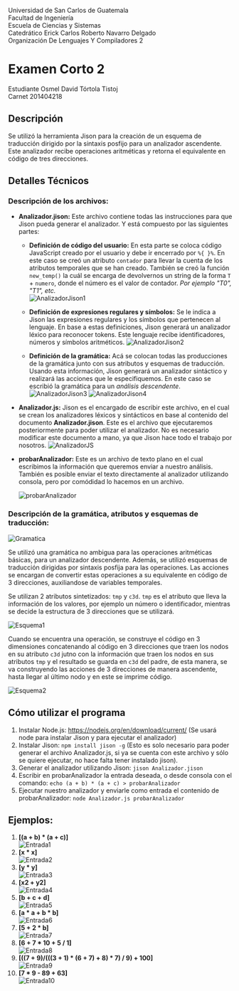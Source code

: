 Universidad de San Carlos de Guatemala \
Facultad de Ingeniería \
Escuela de Ciencias y Sistemas \
Catedrático Erick Carlos Roberto Navarro Delgado \
Organización De Lenguajes Y Compiladores 2 

# Examen Corto 2

Estudiante Osmel David Tórtola Tistoj \
Carnet 201404218

## Descripción

Se utilizó la herramienta Jison para la creación de un esquema de 
traducción dirigido por la sintaxis posfijo para un analizador ascendente.
Este analizador recibe operaciones aritméticas y retorna el equivalente en 
código de tres direcciones.

## Detalles Técnicos

### Descripción de los archivos:

- **Analizador.jison:** Este archivo contiene todas las instrucciones para que Jison pueda generar el analizador. Y está compuesto por las siguientes partes:

    - **Definición de código del usuario:** En esta parte se coloca código JavaScript creado por el usuario y debe ir encerrado por `%{ }%`. En este caso se creó un atributo `contador` para llevar la cuenta de los atributos temporales que se han creado. También se creó la función `new_temp()` la cuál se encarga de devolvernos un string de la forma `T` + `numero`, donde el número es el valor de contador. *Por ejemplo "T0", "T1", etc.*  
    ![AnalizadorJison1](imagenes/AnalizadorJison1.PNG)


    - **Definición de expresiones regulares y símbolos:** Se le indica a Jison las expresiones regulares y los símbolos que pertenecen al lenguaje. En base a estas definiciones, Jison generará un analizador léxico para reconocer tokens. Este lenguaje recibe identificadores, números y símbolos aritméticos.
    ![AnalizadorJison2](imagenes/AnalizadorJison2.PNG)

    - **Definición de la gramática:** Acá se colocan todas las producciones de la gramática junto con sus atributos y esquemas de traducción. Usando esta información, Jison generará un analizador sintáctico y realizará las acciones que le especifiquemos. En este caso se escribió la gramática para un *análisis descendente*.
    ![AnalizadorJison3](imagenes/AnalizadorJison3.PNG)
    ![AnalizadorJison4](imagenes/AnalizadorJison4.PNG)

- **Analizador.js:** Jison es el encargado de escribir este archivo, en el cual se crean los analizadores léxicos y sintácticos en base al contenido del documento **Analizador.jison**. Este es el archivo que ejecutaremos posteriormente para poder utilizar el analizador. No es necesario modificar este documento a mano, ya que Jison hace todo el trabajo por nosotros.
    ![AnalizadorJS](imagenes/AnalizadorJS.PNG)

- **probarAnalizador:** Este es un archivo de texto plano en el cual escribimos la información que queremos enviar a nuestro análisis. También es posible enviar el texto directamente al analizador utilizando consola, pero por comódidad lo hacemos en un archivo.

    ![probarAnalizador](imagenes/probarAnalizador.PNG)


### Descripción de la gramática, atributos y esquemas de traducción:

![Gramatica](imagenes/Gramatica.PNG)

Se utilizó una gramática no ambigua para las operaciones aritméticas básicas, para un analizador descendente. Además, se utilizó esquemas de traducción dirigidas por sintaxis posfija para las operaciones. Las acciones se encargan de convertir estas operaciones a su equivalente en código de 3 direcciones, auxiliandose de variables temporales. 

Se utilizan 2 atributos sintetizados: `tmp` y `c3d`. `tmp` es el atributo que lleva la información de los valores, por ejemplo un número o identificador, mientras se decide la estructura de 3 direcciones que se utilizará. 

![Esquema1](imagenes/Esquema1.PNG)

Cuando se encuentra una operación, se construye el código en 3 dimensiones concatenando al código en 3 direcciones que traen los nodos en su atributo `c3d` jutno con la información que traen los nodos en sus atributos `tmp` y el resultado se guarda en `c3d` del padre, de esta manera, se va construyendo las acciones de 3 direcciones de manera ascendente, hasta llegar al último nodo y en este se imprime código.

![Esquema2](imagenes/Esquema2.PNG)

## Cómo utilizar el programa

1. Instalar Node.js: https://nodejs.org/en/download/current/ (Se usará node para instalar Jison y para ejecutar el analizador)
2. Instalar Jison: `npm install jison -g` (Esto es solo necesario para poder generar el archivo Analizador.js, si ya se cuenta con este archivo y sólo se quiere ejecutar, no hace falta tener instalado jison).
3. Generar el analizador utilizando Jison: `jison Analizador.jison`
4. Escribir en probarAnalizador la entrada deseada, o desde consola con el comando: `echo (a + b) * (a + c) > probarAnalizador`
5. Ejecutar nuestro analizador y enviarle como entrada el contenido de probarAnalizador: `node Analizador.js probarAnalizador`


## Ejemplos:

1. **[(a + b) * (a + c)]** \
![Entrada1](imagenes/Entrada1.PNG)
2. **[x * x]** \
![Entrada2](imagenes/Entrada2.PNG)
3. **[y * y]** \
![Entrada3](imagenes/Entrada3.PNG)
4. **[x2 + y2]** \
![Entrada4](imagenes/Entrada4.PNG)
5. **[b + c + d]** \
![Entrada5](imagenes/Entrada5.PNG)
6. **[a * a + b * b]** \
![Entrada6](imagenes/Entrada6.PNG)
7. **[5 + 2 * b]** \
![Entrada7](imagenes/Entrada7.PNG)
8. **[6 + 7 * 10 + 5 / 1]** \
![Entrada8](imagenes/Entrada8.PNG)
9. **[((7 + 9)/(((3 + 1) * (6 + 7) + 8) * 7) / 9) + 100]** \
![Entrada9](imagenes/Entrada9.PNG)
10. **[7 * 9 - 89 + 63]** \
![Entrada10](imagenes/Entrada10.PNG)

